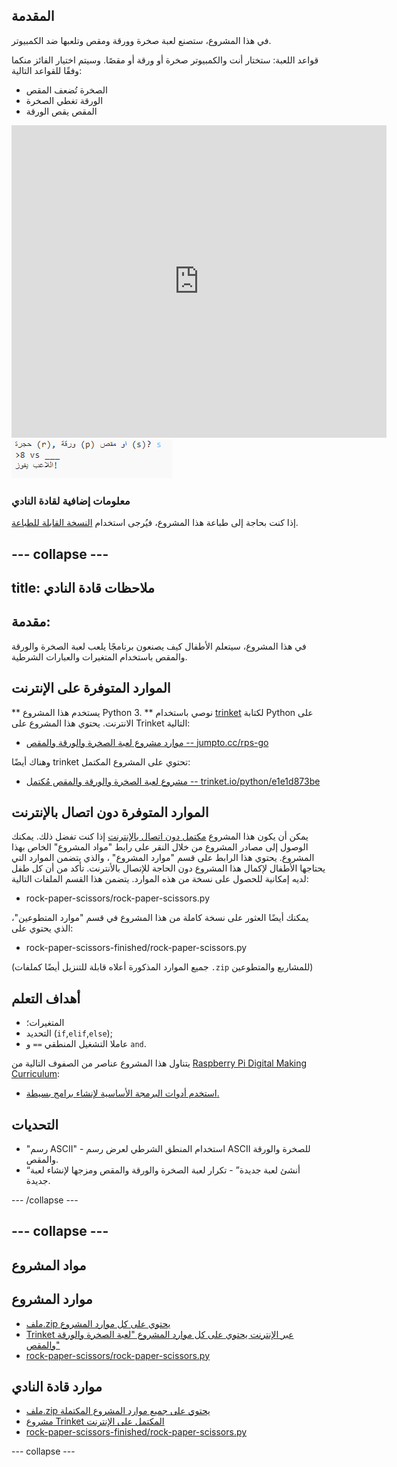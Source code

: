 ## المقدمة

في هذا المشروع، ستصنع لعبة صخرة وورقة ومقص وتلعبها ضد الكمبيوتر.

قواعد اللعبة: ستختار أنت والكمبيوتر صخرة أو ورقة أو مقصًا. وسيتم اختيار الفائز منكما وفقًا للقواعد التالية:

* الصخرة تُضعف المقص
* الورقة تغطي الصخرة
* المقص يقص الورقة

<div class="trinket">
  <iframe src="https://trinket.io/embed/python/e1e1d873be?outputOnly=true&start=result" width="600" height="500" frameborder="0" marginwidth="0" marginheight="0" allowfullscreen>
  </iframe>
  <img src="images/rps-final.png">
</div>

### معلومات إضافية لقادة النادي

إذا كنت بحاجة إلى طباعة هذا المشروع، فيُرجى استخدام [النسخة القابلة للطباعة](https://projects.raspberrypi.org/en/projects/rock-paper-scissors/print).

## \--- collapse \---

## title: ملاحظات قادة النادي

## مقدمة:

في هذا المشروع، سيتعلم الأطفال كيف يصنعون برنامجًا يلعب لعبة الصخرة والورقة والمقص باستخدام المتغيرات والعبارات الشرطية.

## الموارد المتوفرة على الإنترنت

** يستخدم هذا المشروع Python 3. ** نوصي باستخدام [trinket](https://trinket.io/) لكتابة Python على الانترنت. يحتوي هذا المشروع على Trinket التالية:

* [موارد مشروع لعبة الصخرة والورقة والمقص -- jumpto.cc/rps-go](http://jumpto.cc/rps-go)

وهناك أيضًا trinket تحتوي على المشروع المكتمل:

* [مشروع لعبة الصخرة والورقة والمقص مُكتمل -- trinket.io/python/e1e1d873be](https://trinket.io/python/e1e1d873be)

## الموارد المتوفرة دون اتصال بالإنترنت

يمكن أن يكون هذا المشروع [مكتمل دون اتصال بالإنترنت](https://www.codeclubprojects.org/en-GB/resources/python-working-offline/) إذا كنت تفضل ذلك. يمكنك الوصول إلى مصادر المشروع من خلال النقر على رابط "مواد المشروع" الخاص بهذا المشروع. يحتوي هذا الرابط على قسم "موارد المشروع" ، والذي يتضمن الموارد التي يحتاجها الأطفال لإكمال هذا المشروع دون الحاجة للإتصال باﻷنترنت. تأكد من أن كل طفل لديه إمكانية للحصول على نسخة من هذه الموارد. يتضمن هذا القسم الملفات التالية:

* rock-paper-scissors/rock-paper-scissors.py

يمكنك أيضًا العثور على نسخة كاملة من هذا المشروع في قسم "موارد المتطوعين"، الذي يحتوي على:

* rock-paper-scissors-finished/rock-paper-scissors.py

(جميع الموارد المذكورة أعلاه قابلة للتنزيل أيضًا كملفات `.zip` للمشاريع والمتطوعين)

## أهداف التعلم

* المتغيرات؛
* التحديد (`if`,`elif`,`else`); 
* عاملا التشغيل المنطقي `==` و `and`.

يتناول هذا المشروع عناصر من الصفوف التالية من [Raspberry Pi Digital Making Curriculum](http://rpf.io/curriculum):

* [استخدم أدوات البرمجة الأساسية لإنشاء برامج بسيطة.](https://www.raspberrypi.org/curriculum/programming/creator)

## التحديات

* "رسم ASCII" - استخدام المنطق الشرطي لعرض رسم ASCII للصخرة والورقة والمقص. 
* “أنشئ لعبة جديدة” - تكرار لعبة الصخرة والورقة والمقص ومزجها لإنشاء لعبة جديدة. 

\--- /collapse \---

## \--- collapse \---

## مواد المشروع

## موارد المشروع

* [ملف.zip يحتوي على كل موارد المشروع](resources/rock-paper-scissors-project-resources.zip)
* [Trinket عبر الإنترنت يحتوي على كل موارد المشروع "لعبة الصخرة والورقة والمقص"](http://jumpto.cc/rps-go)
* [rock-paper-scissors/rock-paper-scissors.py](resources/rock-paper-scissors-rock-paper-scissors.py)

## موارد قادة النادي

* [ملف.zip يحتوي على جميع موارد المشروع المكتملة](resources/rock-paper-scissors-volunteer-resources.zip)
* [مشروع Trinket المكتمل على الإنترنت](https://trinket.io/python/e1e1d873be)
* [rock-paper-scissors-finished/rock-paper-scissors.py](resources/rock-paper-scissors-finished-rock-paper-scissors.py)

\--- collapse \---
